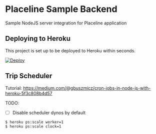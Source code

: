 # Placeline Sample Backend

Sample NodeJS server integration for Placeline application

## Deploying to Heroku

This project is set up to be deployed to Heroku within seconds.

[![Deploy](https://www.herokucdn.com/deploy/button.svg)](https://heroku.com/deploy?template=https://github.com/hypertrack/sample-backend-nodejs)

## Trip Scheduler

Tutorial: https://medium.com/@gbuszmicz/cron-jobs-in-node-js-with-heroku-5f3c808b4d57

TODO:

- [ ] Disable scheduler dynos by default

```
$ heroku ps:scale worker=1
$ heroku ps:scale clock=1
```
